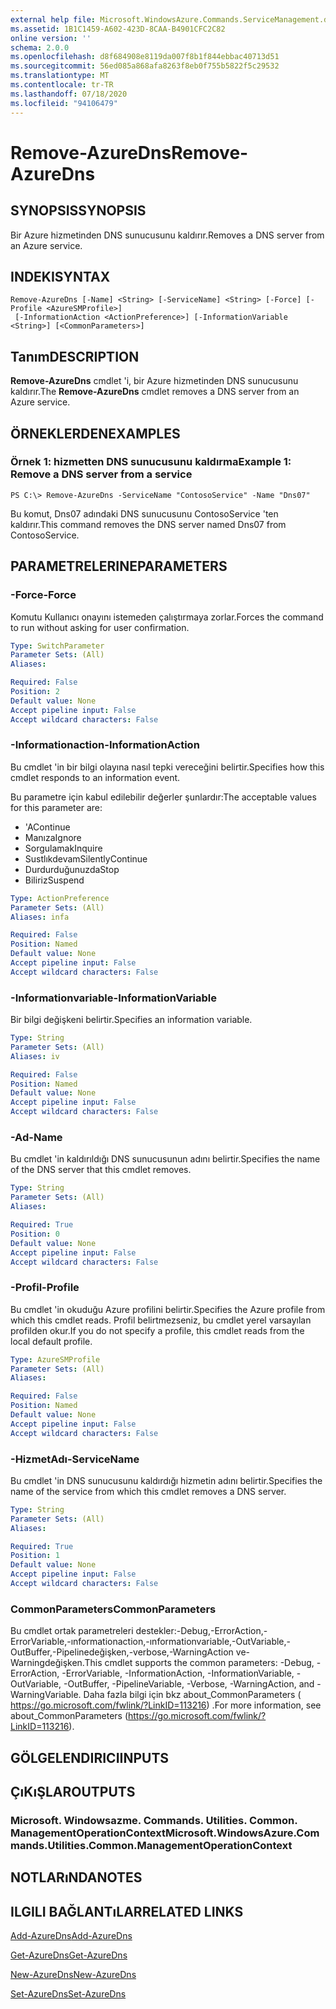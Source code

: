 ```yaml
---
external help file: Microsoft.WindowsAzure.Commands.ServiceManagement.dll-Help.xml
ms.assetid: 1B1C1459-A602-423D-8CAA-B4901CFC2C82
online version: ''
schema: 2.0.0
ms.openlocfilehash: d8f684908e8119da007f8b1f844ebbac40713d51
ms.sourcegitcommit: 56ed085a868afa8263f8eb0f755b5822f5c29532
ms.translationtype: MT
ms.contentlocale: tr-TR
ms.lasthandoff: 07/18/2020
ms.locfileid: "94106479"
---
```

# <span data-ttu-id="cf055-101">Remove-AzureDns</span><span class="sxs-lookup"><span data-stu-id="cf055-101">Remove-AzureDns</span></span>

## <span data-ttu-id="cf055-102">SYNOPSIS</span><span class="sxs-lookup"><span data-stu-id="cf055-102">SYNOPSIS</span></span>
<span data-ttu-id="cf055-103">Bir Azure hizmetinden DNS sunucusunu kaldırır.</span><span class="sxs-lookup"><span data-stu-id="cf055-103">Removes a DNS server from an Azure service.</span></span>

## <span data-ttu-id="cf055-104">INDEKI</span><span class="sxs-lookup"><span data-stu-id="cf055-104">SYNTAX</span></span>

```
Remove-AzureDns [-Name] <String> [-ServiceName] <String> [-Force] [-Profile <AzureSMProfile>]
 [-InformationAction <ActionPreference>] [-InformationVariable <String>] [<CommonParameters>]
```

## <span data-ttu-id="cf055-105">Tanım</span><span class="sxs-lookup"><span data-stu-id="cf055-105">DESCRIPTION</span></span>
<span data-ttu-id="cf055-106">**Remove-AzureDns** cmdlet 'i, bir Azure hizmetinden DNS sunucusunu kaldırır.</span><span class="sxs-lookup"><span data-stu-id="cf055-106">The **Remove-AzureDns** cmdlet removes a DNS server from an Azure service.</span></span>

## <span data-ttu-id="cf055-107">ÖRNEKLERDEN</span><span class="sxs-lookup"><span data-stu-id="cf055-107">EXAMPLES</span></span>

### <span data-ttu-id="cf055-108">Örnek 1: hizmetten DNS sunucusunu kaldırma</span><span class="sxs-lookup"><span data-stu-id="cf055-108">Example 1: Remove a DNS server from a service</span></span>
```
PS C:\> Remove-AzureDns -ServiceName "ContosoService" -Name "Dns07"
```

<span data-ttu-id="cf055-109">Bu komut, Dns07 adındaki DNS sunucusunu ContosoService 'ten kaldırır.</span><span class="sxs-lookup"><span data-stu-id="cf055-109">This command removes the DNS server named Dns07 from ContosoService.</span></span>

## <span data-ttu-id="cf055-110">PARAMETRELERINE</span><span class="sxs-lookup"><span data-stu-id="cf055-110">PARAMETERS</span></span>

### <span data-ttu-id="cf055-111">-Force</span><span class="sxs-lookup"><span data-stu-id="cf055-111">-Force</span></span>
<span data-ttu-id="cf055-112">Komutu Kullanıcı onayını istemeden çalıştırmaya zorlar.</span><span class="sxs-lookup"><span data-stu-id="cf055-112">Forces the command to run without asking for user confirmation.</span></span>

```yaml
Type: SwitchParameter
Parameter Sets: (All)
Aliases: 

Required: False
Position: 2
Default value: None
Accept pipeline input: False
Accept wildcard characters: False
```

### <span data-ttu-id="cf055-113">-Informationaction</span><span class="sxs-lookup"><span data-stu-id="cf055-113">-InformationAction</span></span>
<span data-ttu-id="cf055-114">Bu cmdlet 'in bir bilgi olayına nasıl tepki vereceğini belirtir.</span><span class="sxs-lookup"><span data-stu-id="cf055-114">Specifies how this cmdlet responds to an information event.</span></span>

<span data-ttu-id="cf055-115">Bu parametre için kabul edilebilir değerler şunlardır:</span><span class="sxs-lookup"><span data-stu-id="cf055-115">The acceptable values for this parameter are:</span></span>

- <span data-ttu-id="cf055-116">'A</span><span class="sxs-lookup"><span data-stu-id="cf055-116">Continue</span></span>
- <span data-ttu-id="cf055-117">Manıza</span><span class="sxs-lookup"><span data-stu-id="cf055-117">Ignore</span></span>
- <span data-ttu-id="cf055-118">Sorgulamak</span><span class="sxs-lookup"><span data-stu-id="cf055-118">Inquire</span></span>
- <span data-ttu-id="cf055-119">Sustlıkdevam</span><span class="sxs-lookup"><span data-stu-id="cf055-119">SilentlyContinue</span></span>
- <span data-ttu-id="cf055-120">Durdurduğunuzda</span><span class="sxs-lookup"><span data-stu-id="cf055-120">Stop</span></span>
- <span data-ttu-id="cf055-121">Biliriz</span><span class="sxs-lookup"><span data-stu-id="cf055-121">Suspend</span></span>

```yaml
Type: ActionPreference
Parameter Sets: (All)
Aliases: infa

Required: False
Position: Named
Default value: None
Accept pipeline input: False
Accept wildcard characters: False
```

### <span data-ttu-id="cf055-122">-Informationvariable</span><span class="sxs-lookup"><span data-stu-id="cf055-122">-InformationVariable</span></span>
<span data-ttu-id="cf055-123">Bir bilgi değişkeni belirtir.</span><span class="sxs-lookup"><span data-stu-id="cf055-123">Specifies an information variable.</span></span>

```yaml
Type: String
Parameter Sets: (All)
Aliases: iv

Required: False
Position: Named
Default value: None
Accept pipeline input: False
Accept wildcard characters: False
```

### <span data-ttu-id="cf055-124">-Ad</span><span class="sxs-lookup"><span data-stu-id="cf055-124">-Name</span></span>
<span data-ttu-id="cf055-125">Bu cmdlet 'in kaldırıldığı DNS sunucusunun adını belirtir.</span><span class="sxs-lookup"><span data-stu-id="cf055-125">Specifies the name of the DNS server that this cmdlet removes.</span></span>

```yaml
Type: String
Parameter Sets: (All)
Aliases: 

Required: True
Position: 0
Default value: None
Accept pipeline input: False
Accept wildcard characters: False
```

### <span data-ttu-id="cf055-126">-Profil</span><span class="sxs-lookup"><span data-stu-id="cf055-126">-Profile</span></span>
<span data-ttu-id="cf055-127">Bu cmdlet 'in okuduğu Azure profilini belirtir.</span><span class="sxs-lookup"><span data-stu-id="cf055-127">Specifies the Azure profile from which this cmdlet reads.</span></span>
<span data-ttu-id="cf055-128">Profil belirtmezseniz, bu cmdlet yerel varsayılan profilden okur.</span><span class="sxs-lookup"><span data-stu-id="cf055-128">If you do not specify a profile, this cmdlet reads from the local default profile.</span></span>

```yaml
Type: AzureSMProfile
Parameter Sets: (All)
Aliases: 

Required: False
Position: Named
Default value: None
Accept pipeline input: False
Accept wildcard characters: False
```

### <span data-ttu-id="cf055-129">-HizmetAdı</span><span class="sxs-lookup"><span data-stu-id="cf055-129">-ServiceName</span></span>
<span data-ttu-id="cf055-130">Bu cmdlet 'in DNS sunucusunu kaldırdığı hizmetin adını belirtir.</span><span class="sxs-lookup"><span data-stu-id="cf055-130">Specifies the name of the service from which this cmdlet removes a DNS server.</span></span>

```yaml
Type: String
Parameter Sets: (All)
Aliases: 

Required: True
Position: 1
Default value: None
Accept pipeline input: False
Accept wildcard characters: False
```

### <span data-ttu-id="cf055-131">CommonParameters</span><span class="sxs-lookup"><span data-stu-id="cf055-131">CommonParameters</span></span>
<span data-ttu-id="cf055-132">Bu cmdlet ortak parametreleri destekler:-Debug,-ErrorAction,-ErrorVariable,-ınformationaction,-ınformationvariable,-OutVariable,-OutBuffer,-Pipelinedeğişken,-verbose,-WarningAction ve-Warningdeğişken.</span><span class="sxs-lookup"><span data-stu-id="cf055-132">This cmdlet supports the common parameters: -Debug, -ErrorAction, -ErrorVariable, -InformationAction, -InformationVariable, -OutVariable, -OutBuffer, -PipelineVariable, -Verbose, -WarningAction, and -WarningVariable.</span></span> <span data-ttu-id="cf055-133">Daha fazla bilgi için bkz about_CommonParameters ( https://go.microsoft.com/fwlink/?LinkID=113216) .</span><span class="sxs-lookup"><span data-stu-id="cf055-133">For more information, see about_CommonParameters (https://go.microsoft.com/fwlink/?LinkID=113216).</span></span>

## <span data-ttu-id="cf055-134">GÖLGELENDIRICI</span><span class="sxs-lookup"><span data-stu-id="cf055-134">INPUTS</span></span>

## <span data-ttu-id="cf055-135">ÇıKıŞLAR</span><span class="sxs-lookup"><span data-stu-id="cf055-135">OUTPUTS</span></span>

### <span data-ttu-id="cf055-136">Microsoft. Windowsazme. Commands. Utilities. Common. ManagementOperationContext</span><span class="sxs-lookup"><span data-stu-id="cf055-136">Microsoft.WindowsAzure.Commands.Utilities.Common.ManagementOperationContext</span></span>

## <span data-ttu-id="cf055-137">NOTLARıNDA</span><span class="sxs-lookup"><span data-stu-id="cf055-137">NOTES</span></span>

## <span data-ttu-id="cf055-138">ILGILI BAĞLANTıLAR</span><span class="sxs-lookup"><span data-stu-id="cf055-138">RELATED LINKS</span></span>

[<span data-ttu-id="cf055-139">Add-AzureDns</span><span class="sxs-lookup"><span data-stu-id="cf055-139">Add-AzureDns</span></span>](./Add-AzureDns.md)

[<span data-ttu-id="cf055-140">Get-AzureDns</span><span class="sxs-lookup"><span data-stu-id="cf055-140">Get-AzureDns</span></span>](./Get-AzureDns.md)

[<span data-ttu-id="cf055-141">New-AzureDns</span><span class="sxs-lookup"><span data-stu-id="cf055-141">New-AzureDns</span></span>](./New-AzureDns.md)

[<span data-ttu-id="cf055-142">Set-AzureDns</span><span class="sxs-lookup"><span data-stu-id="cf055-142">Set-AzureDns</span></span>](./Set-AzureDns.md)


